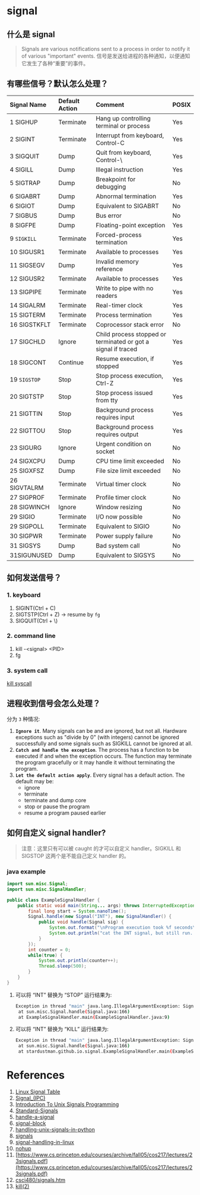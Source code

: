 
# signal

## 什么是 signal

> Signals are various notifications sent to a process in order to notify it of various "important" events. 
> 信号是发送给进程的各种通知，以便通知它发生了各种“重要”的事件。

## 有哪些信号？默认怎么处理？

| Signal Name  | Default Action | Comment                                                       | POSIX |
| :----------- | :------------- | :------------------------------------------------------------ | :---- |
| 1 SIGHUP     | Terminate      | Hang up controlling terminal or process                       | Yes   |
| 2 SIGINT     | Terminate      | Interrupt from keyboard, Control-C                            | Yes   |
| 3 SIGQUIT    | Dump           | Quit from keyboard, Control-\                                 | Yes   |
| 4 SIGILL     | Dump           | Illegal instruction                                           | Yes   |
| 5 SIGTRAP    | Dump           | Breakpoint for debugging                                      | No    |
| 6 SIGABRT    | Dump           | Abnormal termination                                          | Yes   |
| 6 SIGIOT     | Dump           | Equivalent to SIGABRT                                         | No    |
| 7 SIGBUS     | Dump           | Bus error                                                     | No    |
| 8 SIGFPE     | Dump           | Floating-point exception                                      | Yes   |
| 9 `SIGKILL`  | Terminate      | Forced-process termination                                    | Yes   |
| 10 SIGUSR1   | Terminate      | Available to processes                                        | Yes   |
| 11 SIGSEGV   | Dump           | Invalid memory reference                                      | Yes   |
| 12 SIGUSR2   | Terminate      | Available to processes                                        | Yes   |
| 13 SIGPIPE   | Terminate      | Write to pipe with no readers                                 | Yes   |
| 14 SIGALRM   | Terminate      | Real-timer clock                                              | Yes   |
| 15 SIGTERM   | Terminate      | Process termination                                           | Yes   |
| 16 SIGSTKFLT | Terminate      | Coprocessor stack error                                       | No    |
| 17 SIGCHLD   | Ignore         | Child process stopped or terminated or got a signal if traced | Yes   |
| 18 SIGCONT   | Continue       | Resume execution, if stopped                                  | Yes   |
| 19 `SIGSTOP` | Stop           | Stop process execution, Ctrl-Z                                | Yes   |
| 20 SIGTSTP   | Stop           | Stop process issued from tty                                  | Yes   |
| 21 SIGTTIN   | Stop           | Background process requires input                             | Yes   |
| 22 SIGTTOU   | Stop           | Background process requires output                            | Yes   |
| 23 SIGURG    | Ignore         | Urgent condition on socket                                    | No    |
| 24 SIGXCPU   | Dump           | CPU time limit exceeded                                       | No    |
| 25 SIGXFSZ   | Dump           | File size limit exceeded                                      | No    |
| 26 SIGVTALRM | Terminate      | Virtual timer clock                                           | No    |
| 27 SIGPROF   | Terminate      | Profile timer clock                                           | No    |
| 28 SIGWINCH  | Ignore         | Window resizing                                               | No    |
| 29 SIGIO     | Terminate      | I/O now possible                                              | No    |
| 29 SIGPOLL   | Terminate      | Equivalent to SIGIO                                           | No    |
| 30 SIGPWR    | Terminate      | Power supply failure                                          | No    |
| 31 SIGSYS    | Dump           | Bad system call                                               | No    |
| 31SIGUNUSED  | Dump           | Equivalent to SIGSYS                                          | No    |

## 如何发送信号？

### 1. keyboard
1. SIGINT(Ctrl + C)
2. SIGTSTP(Ctrl + Z) -> resume by `fg`
3. SIGQUIT(Ctrl + \\)

### 2. command line
1.  kill -\<signal\> \<PID\>
2.  fg 

### 3. system call

[kill syscall](https://man7.org/linux/man-pages/man2/kill.2.html)


## 进程收到信号会怎么处理？

分为 `3` 种情况:

1. **`Ignore it`**. Many signals can be and are ignored, but not all. Hardware exceptions such as "divide by 0" (with integers) cannot be ignored successfully and some signals such as SIGKILL cannot be ignored at all.
2. **`Catch and handle the exception`**. The process has a function to be executed if and when the exception occurs. The function may terminate the program gracefully or it may handle it without terminating the program.
3. **`Let the default action apply`**. Every signal has a default action. The default may be:
   - ignore
   - terminate
   - terminate and dump core
   - stop or pause the program
   - resume a program paused earlier

## 如何自定义 signal handler?

> 注意：这里只有可以被 caught 的才可以自定义 handler。SIGKILL 和 SIGSTOP 这两个是不能自己定义 handler 的。

### java example

```java
import sun.misc.Signal;
import sun.misc.SignalHandler;

public class ExampleSignalHandler {
    public static void main(String... args) throws InterruptedException {
        final long start = System.nanoTime();
        Signal.handle(new Signal("INT"), new SignalHandler() {
            public void handle(Signal sig) {
                System.out.format("\nProgram execution took %f seconds\n", (System.nanoTime() - start) / 1e9f);
                System.out.println("cat the INT signal, but still run.....😄");
            }
        });
        int counter = 0;
        while(true) {
            System.out.println(counter++);
            Thread.sleep(500);
        }
    }
}
```

1. 可以将 “INT” 替换为 “STOP” 运行结果为:
   ```bash
   Exception in thread "main" java.lang.IllegalArgumentException: Signal already used by VM or OS: SIGSTOP
	at sun.misc.Signal.handle(Signal.java:166)
	at ExampleSignalHandler.main(ExampleSignalHandler.java:9)
   ```
2. 可以将 “INT” 替换为 “KILL” 运行结果为:
   ```bash
   Exception in thread "main" java.lang.IllegalArgumentException: Signal already used by VM or OS: SIGKILL
	at sun.misc.Signal.handle(Signal.java:166)
	at stardustman.github.io.signal.ExampleSignalHandler.main(ExampleSignalHandler.java:9)
   ```



# References


1. [Linux Signal Table](https://chromium.googlesource.com/chromiumos/docs/+/HEAD/constants/signals.md)
2. [Signal_(IPC)](https://en.wikipedia.org/wiki/Signal_(IPC))
3. [Introduction To Unix Signals Programming](https://www.cs.kent.edu/~ruttan/sysprog/lectures/signals.html)
4. [Standard-Signals](https://www.gnu.org/software/libc/manual/html_node/Standard-Signals.html)
5. [handle-a-signal](https://rosettacode.org/wiki/Handle_a_signal#Java)
6. [signal-block](https://man7.org/linux/man-pages/man2/sigprocmask.2.html)
7. [handling-unix-signals-in-python](https://stackabuse.com/handling-unix-signals-in-python/)
8. [signals](https://faculty.cs.niu.edu/~hutchins/csci480/signals.htm)
9. [signal-handling-in-linux](http://www.alexonlinux.com/signal-handling-in-linux)
10. [nohup](https://elixir.bootlin.com/busybox/latest/source/coreutils/nohup.c#L94)
11. [https://www.cs.princeton.edu/courses/archive/fall05/cos217/lectures/23signals.pdf](https://www.cs.princeton.edu/courses/archive/fall05/cos217/lectures/23signals.pdf)
12. [csci480/signals.htm](https://faculty.cs.niu.edu/~hutchins/csci480/signals.htm)
13. [kill(2)](https://man7.org/linux/man-pages/man2/kill.2.html)
